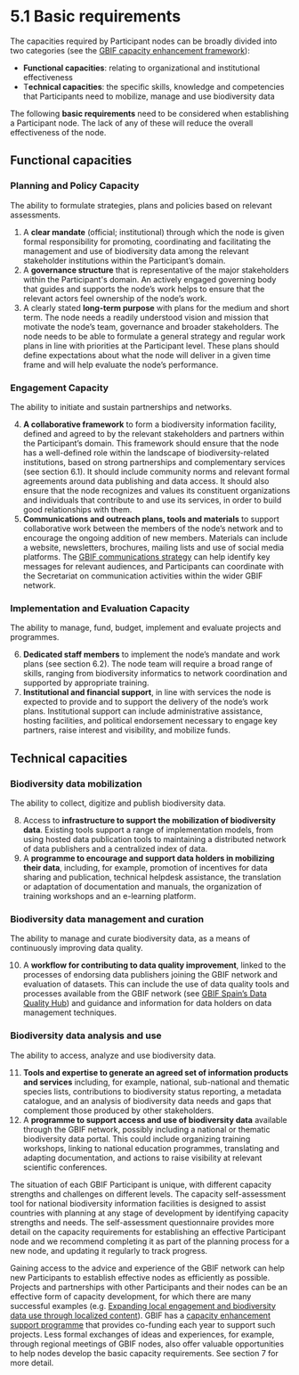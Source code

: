 # 5.1 Basic requirements

The capacities required by Participant nodes can be broadly divided into two categories (see the [GBIF capacity enhancement framework](http://links.gbif.org/cef)):  

* **Functional capacities**: relating to organizational and institutional effectiveness 
* T**echnical capacities**: the specific skills, knowledge and competencies that Participants need to mobilize, manage and use biodiversity data 

The following **basic requirements** need to be considered when establishing a Participant node. The lack of any of these will reduce the overall effectiveness of the node. 

## Functional capacities 

### Planning and Policy Capacity 

The ability to formulate strategies, plans and policies based on relevant assessments. 

1. A **clear mandate** \(official; institutional\) through which the node is given formal responsibility for promoting, coordinating and facilitating the management and use of biodiversity data among the relevant stakeholder institutions within the Participant’s domain.  
2. A **governance structure** that is representative of the major stakeholders within the Participant's domain. An actively engaged governing body that guides and supports the node’s work helps to ensure that the relevant actors feel ownership of the node’s work. 
3. A clearly stated **long-term purpose** with plans for the medium and short term. The node needs a readily understood vision and mission that motivate the node’s team, governance and broader stakeholders. The node needs to be able to formulate a general strategy and regular work plans in line with priorities at the Participant level. These plans should define expectations about what the node will deliver in a given time frame and will help evaluate the node’s performance.

### Engagement Capacity 

The ability to initiate and sustain partnerships and networks. 

4. **A collaborative framework** to form a biodiversity information facility, defined and agreed to by the relevant stakeholders and partners within the Participant’s domain. This framework should ensure that the node has a well-defined role within the landscape of biodiversity-related institutions, based on strong partnerships and complementary services \(see section 6.1\). It should include community norms and relevant formal agreements around data publishing and data access. It should also ensure that the node recognizes and values its constituent organizations and individuals that contribute to and use its services, in order to build good relationships with them.  
5. **Communications and outreach plans, tools and materials** to support collaborative work between the members of the node’s network and to encourage the ongoing addition of new members. Materials can include a website, newsletters, brochures, mailing lists and use of social media platforms. The [GBIF communications strategy](https://www.gbif.org/document/80926) can help identify key messages for relevant audiences, and Participants can coordinate with the Secretariat on communication activities within the wider GBIF network.

### Implementation and Evaluation Capacity

The ability to manage, fund, budget, implement and evaluate projects and programmes. 

6. **Dedicated staff members** to implement the node’s mandate and work plans \(see section 6.2\). The node team will require a broad range of skills, ranging from biodiversity informatics to network coordination and supported by appropriate training.  
7. **Institutional and financial support**, in line with services the node is expected to provide and to support the delivery of the node’s work plans. Institutional support can include administrative assistance, hosting facilities, and political endorsement necessary to engage key partners, raise interest and visibility, and mobilize funds. 

## Technical capacities 

### Biodiversity data mobilization 

The ability to collect, digitize and publish biodiversity data.  

8. Access to **infrastructure to support the mobilization of biodiversity data**. Existing tools support a range of implementation models, from using hosted data publication tools to maintaining a distributed network of data publishers and a centralized index of data. 
9. A **programme to encourage and support data holders in mobilizing their data**, including, for example, promotion of incentives for data sharing and publication, technical helpdesk assistance, the translation or adaptation of documentation and manuals, the organization of training workshops and an e-learning platform. 

### Biodiversity data management and curation 

The ability to manage and curate biodiversity data, as a means of continuously improving data quality.  

10. A **workflow for contributing to data quality improvement**, linked to the processes of endorsing data publishers joining the GBIF network and evaluation of datasets. This can include the use of data quality tools and processes available from the GBIF network \(see [GBIF Spain’s Data Quality Hub](http://www.gbif.es/BDQ.php)\) and guidance and information for data holders on data management techniques. 

### Biodiversity data analysis and use 

The ability to access, analyze and use biodiversity data. 

11. **Tools and expertise to generate an agreed set of information products and services** including, for example, national, sub-national and thematic species lists, contributions to biodiversity status reporting, a metadata catalogue, and an analysis of biodiversity data needs and gaps that complement those produced by other stakeholders. 
12. A **programme to support access and use of biodiversity data** available through the GBIF network, possibly including a national or thematic biodiversity data portal. This could include organizing training workshops, linking to national education programmes, translating and adapting documentation, and actions to raise visibility at relevant scientific conferences. 

The situation of each GBIF Participant is unique, with different capacity strengths and challenges on different levels. The capacity self-assessment tool for national biodiversity information facilities is designed to assist countries with planning at any stage of development by identifying capacity strengths and needs. The self-assessment questionnaire provides more detail on the capacity requirements for establishing an effective Participant node and we recommend completing it as part of the planning process for a new node, and updating it regularly to track progress.

Gaining access to the advice and experience of the GBIF network can help new Participants to establish effective nodes as efficiently as possible.  Projects and partnerships with other Participants and their nodes can be an effective form of capacity development, for which there are many successful examples (e.g. [Expanding local engagement and biodiversity data use through localized content](https://www.gbif.org/article/1z8DzePKBe6U0MAoo4QQO2/expanding-local-engagement-and-biodiversity-data-use-through-localized-content)). GBIF has a [capacity enhancement support programme](https://www.gbif.org/programme/82219/capacity-enhancement-support-programme) that provides co-funding each year to support such projects. Less formal exchanges of ideas and experiences, for example, through regional meetings of GBIF nodes, also offer valuable opportunities to help nodes develop the basic capacity requirements. See section 7 for more detail.

